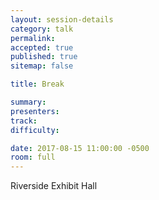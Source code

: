 ```yaml
---
layout: session-details
category: talk
permalink:
accepted: true
published: true
sitemap: false

title: Break

summary:
presenters:
track:
difficulty:

date: 2017-08-15 11:00:00 -0500
room: full
---
```

Riverside Exhibit Hall

